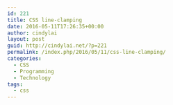 ```yaml
---
id: 221
title: CSS line-clamping
date: 2016-05-11T17:26:35+00:00
author: cindylai
layout: post
guid: http://cindylai.net/?p=221
permalink: /index.php/2016/05/11/css-line-clamping/
categories:
  - CSS
  - Programming
  - Technology
tags:
  - css
---
```

